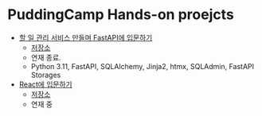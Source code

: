# PuddingCamp Hands-on proejcts

- [할 일 관리 서비스 만들며 FastAPI에 입문하기](https://puddingcamp.com/topic/todo-app-for-fastapi-beginner)
  - [저장소](https://github.com/realworldpudding/hands-on/tree/hello-fastapi)
  - 연재 종료.
  - Python 3.11, FastAPI, SQLAlchemy, Jinja2, htmx, SQLAdmin, FastAPI Storages
- [React에 입문하기](https://puddingcamp.com/topic/getting-started-with-react)
  - [저장소](https://github.com/realworldpudding/hands-on/tree/getting-started-with-react)
  - 연재 중
